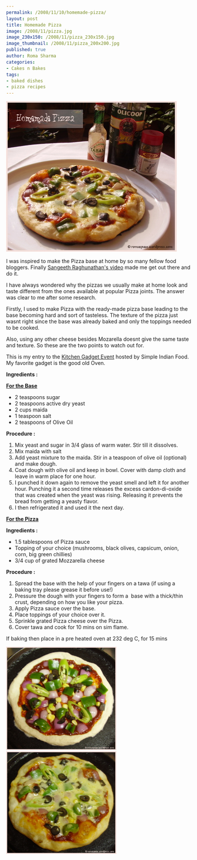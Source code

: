 ```yaml
--- 
permalink: /2008/11/10/homemade-pizza/
layout: post
title: Homemade Pizza
image: /2008/11/pizza.jpg
image_230x150: /2008/11/pizza_230x150.jpg
image_thumbnail: /2008/11/pizza_200x200.jpg
published: true
author: Roma Sharma
categories: 
- Cakes n Bakes
tags:
- baked dishes
- pizza recipes
---
```

<a href="/2008/11/pizza.jpg"><img class="alignnone size-full wp-image-863" title="pizza" src="/2008/11/pizza.jpg" alt="pizza" width="464" height="409" /></a>

I was inspired to make the Pizza base at home by so many fellow food bloggers. Finally <a href="http://letusallcook.blogspot.com/2008/11/home-made-pizza-basedough-cooking-video.html">Sangeeth Raghunathan's video</a> made me get out there and do it.

I have always wondered why the pizzas we usually make at home look and taste different from the ones available at popular Pizza joints. The answer was clear to me after some research.

Firstly, I used to make Pizza with the ready-made pizza base leading to the base becoming hard and sort of tasteless. The texture of the pizza just wasnt right since the base was already baked and only the toppings needed to be cooked.

Also, using any other cheese besides Mozarella doesnt give the same taste and texture. So these are the two points to watch out for.

This is my entry to the <a href="http://simpleindianfood.blogspot.com/2008/10/wyfkitchen-gadget-event-announcement.html">Kitchen Gadget Event</a> hosted by Simple Indian Food. My favorite gadget is the good old Oven.

<strong>Ingredients :</strong>

<span style="text-decoration:underline;"><strong>For the Base</strong></span>
<ul>
	<li>2 teaspoons sugar</li>
	<li>2 teaspoons active dry yeast</li>
	<li>2 cups maida</li>
	<li>1 teaspoon salt</li>
	<li>2 teaspoons of Olive Oil</li>
</ul>
<strong>Procedure :</strong>
<ol>
	<li>Mix yeast and sugar in 3/4 glass of warm water. Stir till it dissolves.</li>
	<li>Mix maida with salt</li>
	<li>Add yeast mixture to the maida. Stir in a teaspoon of olive oil (optional) and make dough.</li>
	<li>Coat dough with olive oil and keep in bowl. Cover with damp cloth and leave in warm place for one hour.</li>
	<li>I punched it down again to remove the yeast smell and left it for another hour. Punching it a second time releases the excess cardon-di-oxide that was created when the yeast was rising. Releasing it prevents the bread from getting a yeasty flavor.</li>
	<li>I then refrigerated it and used it the next day.</li>
</ol>
<span style="text-decoration:underline;"><strong>For the Pizza</strong></span>

<strong>Ingredients :</strong>
<ul>
	<li>1.5 tablespoons of Pizza sauce</li>
	<li>Topping of your choice (mushrooms, black olives, capsicum, onion, corn, big green chillies)</li>
	<li>3/4 cup of grated Mozzarella cheese</li>
</ul>
<strong>Procedure :</strong>
<ol>
	<li>Spread the base with the help of your fingers on a tawa (if using a baking tray please grease it before use!)</li>
	<li>Pressure the dough with your fingers to form a  base with a thick/thin crust, depending on how you like your pizza.</li>
	<li>Apply Pizza sauce over the base.</li>
	<li>Place toppings of your choice over it.</li>
	<li>Sprinkle grated Pizza cheese over the Pizza.</li>
	<li>Cover tawa and cook for 10 mins on sim flame.</li>
</ol>
If baking then place in a pre heated oven at 232 deg C, for 15 mins

<a href="/2008/11/going_to_the_tawa.jpg"><img class="alignnone size-medium wp-image-864" title="going_to_the_tawa" src="/2008/11/going_to_the_tawa.jpg?w=300" alt="going_to_the_tawa" width="300" height="281" /></a><a href="/2008/11/ready_on_tawa.jpg"><img class="alignnone size-medium wp-image-865" title="ready_on_tawa" src="/2008/11/ready_on_tawa.jpg?w=300" alt="ready_on_tawa" width="300" height="279" /></a>
